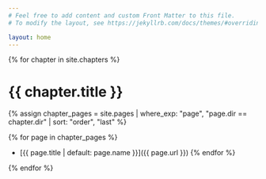 ```yaml
---
# Feel free to add content and custom Front Matter to this file.
# To modify the layout, see https://jekyllrb.com/docs/themes/#overriding-theme-defaults

layout: home
---
```

{% for chapter in site.chapters %}
# {{ chapter.title }}

  {% assign chapter_pages = site.pages | where_exp: "page", "page.dir == chapter.dir" | sort: "order", "last" %}

  {% for page in chapter_pages  %}
- [{{ page.title | default: page.name }}]({{ page.url }})
  {% endfor %}

{% endfor %}
